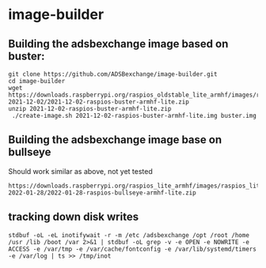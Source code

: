 # image-builder

## Building the adsbexchange image based on buster:

```
git clone https://github.com/ADSBexchange/image-builder.git
cd image-builder
wget https://downloads.raspberrypi.org/raspios_oldstable_lite_armhf/images/raspios_oldstable_lite_armhf-2021-12-02/2021-12-02-raspios-buster-armhf-lite.zip
unzip 2021-12-02-raspios-buster-armhf-lite.zip
 ./create-image.sh 2021-12-02-raspios-buster-armhf-lite.img buster.img
```

## Building the adsbexchange image base on bullseye

Should work similar as above, not yet tested
```
https://downloads.raspberrypi.org/raspios_lite_armhf/images/raspios_lite_armhf-2022-01-28/2022-01-28-raspios-bullseye-armhf-lite.zip
```

## tracking down disk writes

```
stdbuf -oL -eL inotifywait -r -m /etc /adsbexchange /opt /root /home /usr /lib /boot /var 2>&1 | stdbuf -oL grep -v -e OPEN -e NOWRITE -e ACCESS -e /var/tmp -e /var/cache/fontconfig -e /var/lib/systemd/timers -e /var/log | ts >> /tmp/inot
```
